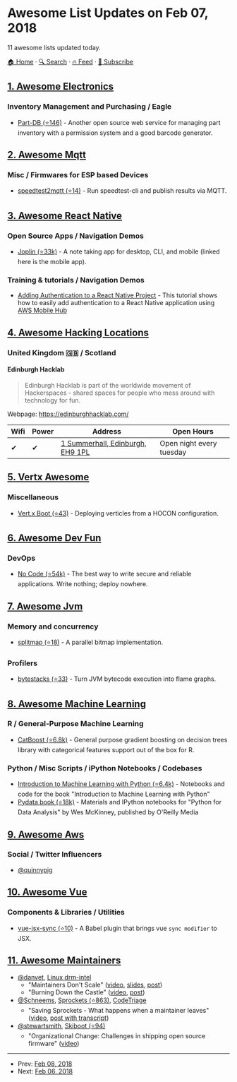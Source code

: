 # Awesome List Updates on Feb 07, 2018

11 awesome lists updated today.

[🏠 Home](/README.md) · [🔍 Search](https://www.trackawesomelist.com/search/) · [🔥 Feed](https://www.trackawesomelist.com/rss.xml) · [📮 Subscribe](https://trackawesomelist.us17.list-manage.com/subscribe?u=d2f0117aa829c83a63ec63c2f&id=36a103854c)



## [1. Awesome Electronics](/content/kitspace/awesome-electronics/README.md)

### Inventory Management and Purchasing / Eagle

*   [Part-DB (⭐146)](https://github.com/Part-DB/Part-DB) - Another open source web service for managing part inventory with a permission system and a good barcode generator.

## [2. Awesome Mqtt](/content/hobbyquaker/awesome-mqtt/README.md)

### Misc / Firmwares for ESP based Devices

*   [speedtest2mqtt (⭐14)](https://github.com/hobbyquaker/speedtest2mqtt) - Run speedtest-cli and publish results via MQTT.

## [3. Awesome React Native](/content/jondot/awesome-react-native/README.md)

### Open Source Apps / Navigation Demos

*   [Joplin (⭐33k)](https://github.com/laurent22/joplin/tree/master/ReactNativeClient) - A note taking app for desktop, CLI, and mobile (linked here is the mobile app).

### Training & tutorials / Navigation Demos

*   [Adding Authentication to a React Native Project](https://www.youtube.com/watch?v=dhOk7aNIzKw) - This tutorial shows how to easily add authentication to a React Native application using [AWS Mobile Hub](https://aws.amazon.com/mobile/)

## [4. Awesome Hacking Locations](/content/daviddias/awesome-hacking-locations/README.md)

### United Kingdom 🇬🇧 / Scotland

#### Edinburgh Hacklab

> Edinburgh Hacklab is part of the worldwide movement of Hackerspaces - shared spaces for people who mess around with technology for fun.

Webpage: <https://edinburghhacklab.com/>

| Wifi | Power | Address                                                             | Open Hours               |
| ---- | ----- | ------------------------------------------------------------------- | ------------------------ |
| ✔    | ✔     | [1 Summerhall, Edinburgh, EH9 1PL](https://goo.gl/maps/JNmhHj7JoVn) | Open night every tuesday |

## [5. Vertx Awesome](/content/vert-x3/vertx-awesome/README.md)

### Miscellaneous

*   [Vert.x Boot (⭐43)](https://github.com/jponge/vertx-boot) - Deploying verticles from a HOCON configuration.

## [6. Awesome Dev Fun](/content/mislavcimpersak/awesome-dev-fun/README.md)

### DevOps

*   [No Code (⭐54k)](https://github.com/kelseyhightower/nocode) - The best way to write secure and reliable applications. Write nothing; deploy nowhere.

## [7. Awesome Jvm](/content/deephacks/awesome-jvm/README.md)

### Memory and concurrency

*   [splitmap (⭐18)](https://github.com/richardstartin/splitmap/) - A parallel bitmap implementation.

### Profilers

*   [bytestacks (⭐33)](https://github.com/cl4es/bytestacks) - Turn JVM bytecode execution into flame graphs.

## [8. Awesome Machine Learning](/content/josephmisiti/awesome-machine-learning/README.md)

### R / General-Purpose Machine Learning

*   [CatBoost (⭐6.8k)](https://github.com/catboost/catboost) - General purpose gradient boosting on decision trees library with categorical features support out of the box for R.

### Python / Misc Scripts / iPython Notebooks / Codebases

*   [Introduction to Machine Learning with Python (⭐6.4k)](https://github.com/amueller/introduction_to_ml_with_python) - Notebooks and code for the book "Introduction to Machine Learning with Python"
*   [Pydata book (⭐18k)](https://github.com/wesm/pydata-book) - Materials and IPython notebooks for "Python for Data Analysis" by Wes McKinney, published by O'Reilly Media

## [9. Awesome Aws](/content/donnemartin/awesome-aws/README.md)

### Social / Twitter Influencers

*   [@quinnypig](https://twitter.com/quinnypig)

## [10. Awesome Vue](/content/vuejs/awesome-vue/README.md)

### Components & Libraries / Utilities

*   [vue-jsx-sync (⭐10)](https://github.com/njleonzhang/babel-plugin-vue-jsx-sync) - A Babel plugin that brings vue `sync modifier` to JSX.

## [11. Awesome Maintainers](/content/nayafia/awesome-maintainers/README.md)

*   [@danvet](https://github.com/danvet), [Linux drm-intel](https://cgit.freedesktop.org/drm-intel)
    *   "Maintainers Don't Scale" ([video](https://www.youtube.com/watch?v=KJ9Y0midtW4), [slides](http://blog.ffwll.ch/slides/lca-2017.pdf), [post](http://blog.ffwll.ch/2017/01/maintainers-dont-scale.html))
    *   "Burning Down the Castle" ([video](https://www.youtube.com/watch?v=BB0luXmuo3g\&t=90s), [post](http://blog.ffwll.ch/2018/02/lca-sydney.html))
*   [@Schneems](https://github.com/Schneems), [Sprockets (⭐863)](https://github.com/rails/sprockets), [CodeTriage](https://www.codetriage.com)
    *   "Saving Sprockets - What happens when a maintainer leaves" ([video](https://www.youtube.com/watch?v=qxaE8yblHPk), [post with transcript](https://www.schneems.com/2016/05/31/saving-sprockets.html))
*   [@stewartsmith](https://github.com/stewartsmith), [Skiboot (⭐94)](https://github.com/open-power/skiboot)
    *   "Organizational Change: Challenges in shipping open source firmware" ([video](https://www.youtube.com/watch?v=JngZkC-TVHc))

---

- Prev: [Feb 08, 2018](/content/2018/02/08/README.md)
- Next: [Feb 06, 2018](/content/2018/02/06/README.md)